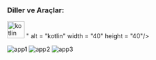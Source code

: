<h3 align="left">Diller ve Araçlar:</h3>
<img src = "<img src = "https://brandslogos.com/wp-content/uploads/thumbs/kotlin-logo-vector.svg" alt = "kotlin" width = "40" height = "40"/> " alt = "kotlin" width = "40" height = "40"/>

![app1](https://github.com/ozcanbayram/Do-Now-App/assets/117665864/19a3d0ed-78c4-42ec-bc0d-a11da11a251c)
![app2](https://github.com/ozcanbayram/Do-Now-App/assets/117665864/cd83327a-690e-4bd5-bdd7-414e9f730ed7)
![app3](https://github.com/ozcanbayram/Do-Now-App/assets/117665864/a8890d38-78a8-4e2e-9a3b-e4fb88c498cf)
